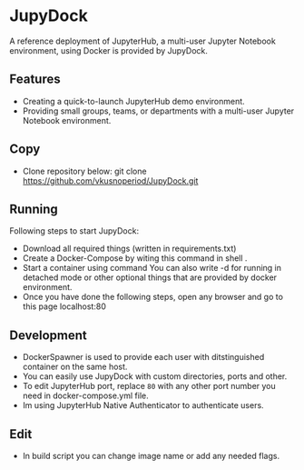 # JupyDock

A reference deployment of JupyterHub, a multi-user Jupyter Notebook environment, using Docker is provided by JupyDock.

## Features

- Creating a quick-to-launch JupyterHub demo environment.
- Providing small groups, teams, or departments with a multi-user Jupyter Notebook environment.

## Copy

- Clone repository below:
git clone https://github.com/vkusnoperiod/JupyDock.git

## Running 

Following steps to start JupyDock:
 - Download all required things (written in requirements.txt)
 - Create a Docker-Compose by witing this command in shell <docker-compose build>.
 - Start a container using command <docker-compose up> You can also write -d for running in detached mode or other optional things that are provided by docker environment.
 - Once you have done the following steps, open any browser and go to this page localhost:80


## Development

- DockerSpawner is used to provide each user with ditstinguished container on the same host.
- You can easily use JupyDock with custom directories, ports and other.
- To edit JupyterHub port, replace `80` with any other port number you need in docker-compose.yml file.
- Im using JupyterHub Native Authenticator to authenticate users.

## Edit

- In build script you can change image name or add any needed flags.


